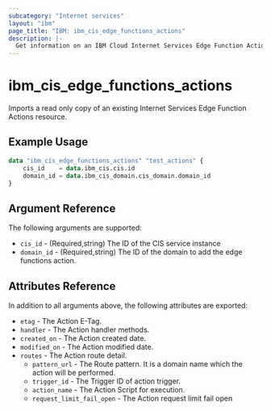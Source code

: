 ```yaml
---
subcategory: "Internet services"
layout: "ibm"
page_title: "IBM: ibm_cis_edge_functions_actions"
description: |-
  Get information on an IBM Cloud Internet Services Edge Function Actions.
---
```


# ibm_cis_edge_functions_actions

Imports a read only copy of an existing Internet Services Edge Function Actions resource.

## Example Usage

```terraform
data "ibm_cis_edge_functions_actions" "test_actions" {
    cis_id    = data.ibm_cis.cis.id
    domain_id = data.ibm_cis_domain.cis_domain.domain_id
}
```

## Argument Reference

The following arguments are supported:

- `cis_id` - (Required,string) The ID of the CIS service instance
- `domain_id` - (Required,string) The ID of the domain to add the edge functions action.

## Attributes Reference

In addition to all arguments above, the following attributes are exported:

- `etag` - The Action E-Tag.
- `handler` - The Action handler methods.
- `created_on` - The Action created date.
- `modified_on` - The Action modified date.
- `routes` - The Action route detail.
  - `pattern_url` - The Route pattern. It is a domain name which the action will be performed.
  - `trigger_id` - The Trigger ID of action trigger.
  - `action_name` - The Action Script for execution.
  - `request_limit_fail_open` - The Action request limit fail open